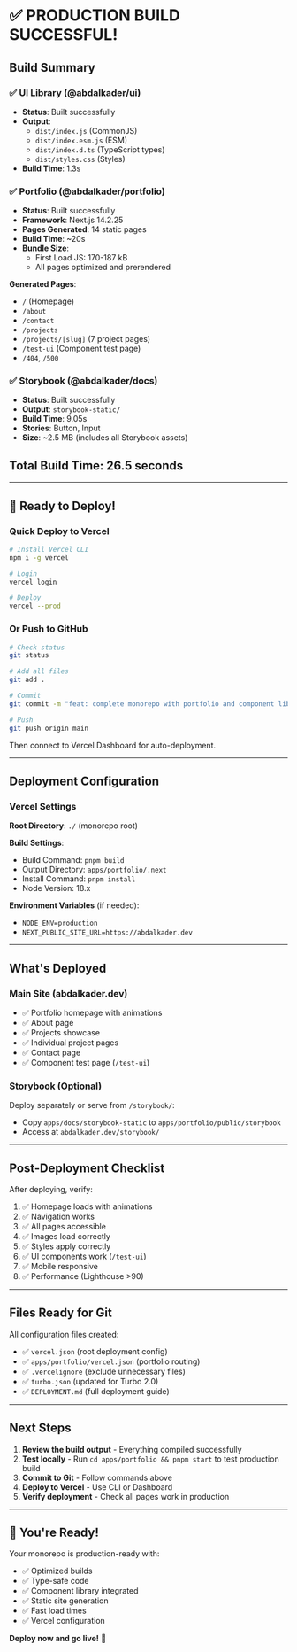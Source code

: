 # ✅ PRODUCTION BUILD SUCCESSFUL!

## Build Summary

### ✅ UI Library (@abdalkader/ui)
- **Status**: Built successfully
- **Output**: 
  - `dist/index.js` (CommonJS)
  - `dist/index.esm.js` (ESM)
  - `dist/index.d.ts` (TypeScript types)
  - `dist/styles.css` (Styles)
- **Build Time**: 1.3s

### ✅ Portfolio (@abdalkader/portfolio)
- **Status**: Built successfully
- **Framework**: Next.js 14.2.25
- **Pages Generated**: 14 static pages
- **Build Time**: ~20s
- **Bundle Size**: 
  - First Load JS: 170-187 kB
  - All pages optimized and prerendered

**Generated Pages**:
- `/` (Homepage)
- `/about`
- `/contact`
- `/projects`
- `/projects/[slug]` (7 project pages)
- `/test-ui` (Component test page)
- `/404`, `/500`

### ✅ Storybook (@abdalkader/docs)
- **Status**: Built successfully
- **Output**: `storybook-static/`
- **Build Time**: 9.05s
- **Stories**: Button, Input
- **Size**: ~2.5 MB (includes all Storybook assets)

## Total Build Time: 26.5 seconds

---

## 🚀 Ready to Deploy!

### Quick Deploy to Vercel

```bash
# Install Vercel CLI
npm i -g vercel

# Login
vercel login

# Deploy
vercel --prod
```

### Or Push to GitHub

```bash
# Check status
git status

# Add all files
git add .

# Commit
git commit -m "feat: complete monorepo with portfolio and component library"

# Push
git push origin main
```

Then connect to Vercel Dashboard for auto-deployment.

---

## Deployment Configuration

### Vercel Settings

**Root Directory**: `./` (monorepo root)

**Build Settings**:
- Build Command: `pnpm build`
- Output Directory: `apps/portfolio/.next`
- Install Command: `pnpm install`
- Node Version: 18.x

**Environment Variables** (if needed):
- `NODE_ENV=production`
- `NEXT_PUBLIC_SITE_URL=https://abdalkader.dev`

---

## What's Deployed

### Main Site (abdalkader.dev)
- ✅ Portfolio homepage with animations
- ✅ About page
- ✅ Projects showcase
- ✅ Individual project pages
- ✅ Contact page
- ✅ Component test page (`/test-ui`)

### Storybook (Optional)
Deploy separately or serve from `/storybook/`:
- Copy `apps/docs/storybook-static` to `apps/portfolio/public/storybook`
- Access at `abdalkader.dev/storybook/`

---

## Post-Deployment Checklist

After deploying, verify:

1. ✅ Homepage loads with animations
2. ✅ Navigation works
3. ✅ All pages accessible
4. ✅ Images load correctly
5. ✅ Styles apply correctly
6. ✅ UI components work (`/test-ui`)
7. ✅ Mobile responsive
8. ✅ Performance (Lighthouse >90)

---

## Files Ready for Git

All configuration files created:
- ✅ `vercel.json` (root deployment config)
- ✅ `apps/portfolio/vercel.json` (portfolio routing)
- ✅ `.vercelignore` (exclude unnecessary files)
- ✅ `turbo.json` (updated for Turbo 2.0)
- ✅ `DEPLOYMENT.md` (full deployment guide)

---

## Next Steps

1. **Review the build output** - Everything compiled successfully
2. **Test locally** - Run `cd apps/portfolio && pnpm start` to test production build
3. **Commit to Git** - Follow commands above
4. **Deploy to Vercel** - Use CLI or Dashboard
5. **Verify deployment** - Check all pages work in production

---

## 🎉 You're Ready!

Your monorepo is production-ready with:
- ✅ Optimized builds
- ✅ Type-safe code
- ✅ Component library integrated
- ✅ Static site generation
- ✅ Fast load times
- ✅ Vercel configuration

**Deploy now and go live!** 🚀
